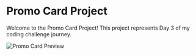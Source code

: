 # Promo Card Project

Welcome to the Promo Card Project! This project represents Day 3 of my coding challenge journey.

![Promo Card Preview](https://github.com/DAMMNARE/promo_card/assets/121613054/dbbe3254-3bfb-4edf-89fe-e941820ccd84)
